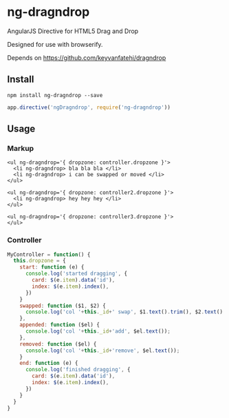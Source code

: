 ng-dragndrop
===================

AngularJS Directive for HTML5 Drag and Drop

Designed for use with browserify.

Depends on https://github.com/keyvanfatehi/dragndrop

## Install

`npm install ng-dragndrop --save`

```js
app.directive('ngDragndrop', require('ng-dragndrop'))
```

## Usage

### Markup

```
<ul ng-dragndrop='{ dropzone: controller.dropzone }'>
  <li ng-dragndrop> bla bla bla </li>
  <li ng-dragndrop> i can be swapped or moved </li>
</ul>

<ul ng-dragndrop='{ dropzone: controller2.dropzone }'>
  <li ng-dragndrop> hey hey hey </li>
</ul>

<ul ng-dragndrop='{ dropzone: controller3.dropzone }'>
</ul>
```

### Controller

```js
MyController = function() {
  this.dropzone = {
    start: function (e) {
      console.log('started dragging', {
        card: $(e.item).data('id'),
        index: $(e.item).index(),
      })
    }
    swapped: function ($1, $2) {
      console.log('col '+this._id+' swap', $1.text().trim(), $2.text().trim());
    },
    appended: function ($el) {
      console.log('col '+this._id+'add', $el.text());
    },
    removed: function ($el) {
      console.log('col '+this._id+'remove', $el.text());
    }
    end: function (e) {
      console.log('finished dragging', {
        card: $(e.item).data('id'),
        index: $(e.item).index(),
      })
    }
  }
}
```

